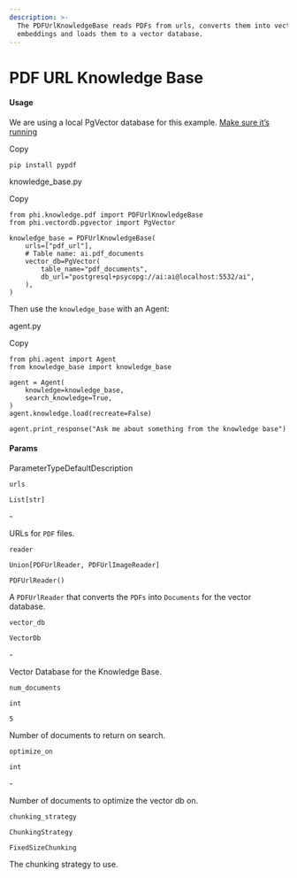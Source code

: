 ```yaml
---
description: >-
  The PDFUrlKnowledgeBase reads PDFs from urls, converts them into vector
  embeddings and loads them to a vector database.
---
```


# PDF URL Knowledge Base

#### Usage <a href="#usage" id="usage"></a>

We are using a local PgVector database for this example. [Make sure it’s running](https://docs.phidata.com/vectordb/pgvector)

Copy

```
pip install pypdf
```

knowledge\_base.py

Copy

```
from phi.knowledge.pdf import PDFUrlKnowledgeBase
from phi.vectordb.pgvector import PgVector

knowledge_base = PDFUrlKnowledgeBase(
    urls=["pdf_url"],
    # Table name: ai.pdf_documents
    vector_db=PgVector(
        table_name="pdf_documents",
        db_url="postgresql+psycopg://ai:ai@localhost:5532/ai",
    ),
)
```

Then use the `knowledge_base` with an Agent:

agent.py

Copy

```
from phi.agent import Agent
from knowledge_base import knowledge_base

agent = Agent(
    knowledge=knowledge_base,
    search_knowledge=True,
)
agent.knowledge.load(recreate=False)

agent.print_response("Ask me about something from the knowledge base")
```

#### [​](https://docs.phidata.com/knowledge/pdf-url#params)Params <a href="#params" id="params"></a>

ParameterTypeDefaultDescription

`urls`

`List[str]`

\-

URLs for `PDF` files.

`reader`

`Union[PDFUrlReader, PDFUrlImageReader]`

`PDFUrlReader()`

A `PDFUrlReader` that converts the `PDFs` into `Documents` for the vector database.

`vector_db`

`VectorDb`

\-

Vector Database for the Knowledge Base.

`num_documents`

`int`

`5`

Number of documents to return on search.

`optimize_on`

`int`

\-

Number of documents to optimize the vector db on.

`chunking_strategy`

`ChunkingStrategy`

`FixedSizeChunking`

The chunking strategy to use.
